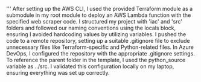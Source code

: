 
'''
After setting up the AWS CLI, I used the provided Terraform module as a submodule in my root module to deploy an AWS Lambda function with the specified web scraper code. I structured my project with 'iac' and 'src' folders and followed our naming conventions using the locals block, ensuring I avoided hardcoding values by utilizing variables. I pushed the code to a remote repository, setting up a suitable .gitignore file to exclude unnecessary files like Terraform-specific and Python-related files. In Azure DevOps, I configured the repository with the appropriate .gitignore settings. To reference the parent folder in the template, I used the python_source variable as ../src. I validated this configuration locally on my laptop, ensuring everything was set up correctly.
```
